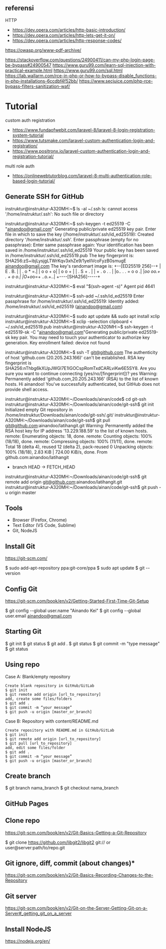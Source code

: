 
## referensi

HTTP
- https://dev.opera.com/articles/http-basic-introduction/
- https://dev.opera.com/articles/http-lets-get-it-on/
- https://dev.opera.com/articles/http-response-codes/

https://owasp.org/www-pdf-archive/

https://stackoverflow.com/questions/24900411/can-my-php-login-page-be-bypass#24900547
https://www.guru99.com/learn-sql-injection-with-practical-example.html
https://www.guru99.com/sql.html
https://lab.wallarm.com/rce-in-php-or-how-to-bypass-disable_functions-in-php-installations-6ccdbf4f52bb/
https://www.secjuice.com/php-rce-bypass-filters-sanitization-waf/

# Tutorial

custom auth registration

- https://www.fundaofwebit.com/laravel-8/laravel-8-login-registration-system-tutorial
- https://www.tutsmake.com/laravel-custom-authentication-login-and-registration/
- https://www.positronx.io/laravel-custom-authentication-login-and-registration-tutorial/

multi role auth

- https://onlinewebtutorblog.com/laravel-8-multi-authentication-role-based-login-tutorial/

## Generate SSH for GitHub

instruktur@instruktur-A320MH:~$ ls -al ~/.ssh
ls: cannot access '/home/instruktur/.ssh': No such file or directory

instruktur@instruktur-A320MH:~$ ssh-keygen -t ed25519 -C "ainandoo@gmail.com"
Generating public/private ed25519 key pair.
Enter file in which to save the key (/home/instruktur/.ssh/id_ed25519): 
Created directory '/home/instruktur/.ssh'.
Enter passphrase (empty for no passphrase): 
Enter same passphrase again: 
Your identification has been saved in /home/instruktur/.ssh/id_ed25519
Your public key has been saved in /home/instruktur/.ssh/id_ed25519.pub
The key fingerprint is:
SHA256:zS+ibjLysjgLTWrKqv3xhZe9/1yeIlVcoFyzB0smugE ainandoo@gmail.com
The key's randomart image is:
+--[ED25519 256]--+
|        E   . B. |
|         . o * =.|
|          o o + o|
|         o o   + |
|  .     S +   .  |
| +     . o . .   |
|o.. . . = o o   .|
|*oo oo.+ . + o o.|
|O+o*o=+   ..o.+..|
+----[SHA256]-----+

instruktur@instruktur-A320MH:~$ eval "$(ssh-agent -s)"
Agent pid 4641

instruktur@instruktur-A320MH:~$ ssh-add ~/.ssh/id_ed25519
Enter passphrase for /home/instruktur/.ssh/id_ed25519: 
Identity added: /home/instruktur/.ssh/id_ed25519 (ainandoo@gmail.com)

instruktur@instruktur-A320MH:~$ sudo apt update && sudo apt install xclip
instruktur@instruktur-A320MH:~$ xclip -selection clipboard < ~/.ssh/id_ed25519.pub
instruktur@instruktur-A320MH:~$ ssh-keygen -t ed25519-sk -C "ainandoo@gmail.com"Generating public/private ed25519-sk key pair.
You may need to touch your authenticator to authorize key generation.
Key enrollment failed: device not found

instruktur@instruktur-A320MH:~$ ssh -T git@github.com
The authenticity of host 'github.com (20.205.243.166)' can't be established.
RSA key fingerprint is SHA256:nThbg6kXUpJWGl7E1IGOCspRomTxdCARLviKw6E5SY8.
Are you sure you want to continue connecting (yes/no/[fingerprint])? yes
Warning: Permanently added 'github.com,20.205.243.166' (RSA) to the list of known hosts.
Hi ainandoo! You've successfully authenticated, but GitHub does not provide shell access.

instruktur@instruktur-A320MH:~/Downloads/ainan/code$ cd git-ssh
instruktur@instruktur-A320MH:~/Downloads/ainan/code/git-ssh$ git init
Initialized empty Git repository in /home/instruktur/Downloads/ainan/code/git-ssh/.git/
instruktur@instruktur-A320MH:~/Downloads/ainan/code/git-ssh$ git pull git@github.com:ainandoo/latihangit.git
Warning: Permanently added the RSA host key for IP address '13.229.188.59' to the list of known hosts.
remote: Enumerating objects: 18, done.
remote: Counting objects: 100% (18/18), done.
remote: Compressing objects: 100% (11/11), done.
remote: Total 18 (delta 4), reused 12 (delta 2), pack-reused 0
Unpacking objects: 100% (18/18), 2.83 KiB | 724.00 KiB/s, done.
From github.com:ainandoo/latihangit
 * branch            HEAD       -> FETCH_HEAD

instruktur@instruktur-A320MH:~/Downloads/ainan/code/git-ssh$ git remote add origin git@github.com:ainandoo/latihangit.git
instruktur@instruktur-A320MH:~/Downloads/ainan/code/git-ssh$ git push -u origin master


## Tools

- Browser (Firefox, Chrome)
- Text Editor (VS Code, Sublime)
- Git, NodeJS

## Install Git
https://git-scm.com/

$ sudo add-apt-repository ppa:git-core/ppa
$ sudo apt update
$ git --version

## Config Git
https://git-scm.com/book/en/v2/Getting-Started-First-Time-Git-Setup

$ git config --global user.name "Ainando Kei"
$ git config --global user.email ainandoo@gmail.com

## Starting Git

$ git init
$ git status
$ git add .
$ git status
$ git commit -m "type message"
$ git status

## Using repo

Case A: Blank/empty repository

    Create blank repository in GitHub/GitLab
    $ git init
    $ git remote add origin [url_to_repository]
    add, create some files/folders
    $ git add .
    $ git commit -m “your message”
    $ git push -u origin [master_or_branch]

Case B: Repository with content/README.md

    Create repository with README.md in GitHub/GitLab
    $ git init
    $ git remote add origin [url_to_repository]
    $ git pull [url_to_repository]
    add, edit some files/folder
    $ git add .
    $ git commit -m “your message”
    $ git push -u origin [master_or_branch]

## Create branch

$ git branch nama_branch
$ git checkout nama_branch

## GitHub Pages

## Clone repo
https://git-scm.com/book/en/v2/Git-Basics-Getting-a-Git-Repository

$ git clone https://github.com/libgit2/libgit2
git:// or user@server:path/to/repo.git

## Git ignore, diff, commit (about changes)*
https://git-scm.com/book/en/v2/Git-Basics-Recording-Changes-to-the-Repository

## Git server
https://git-scm.com/book/en/v2/Git-on-the-Server-Getting-Git-on-a-Server#_getting_git_on_a_server

## Install NodeJS
https://nodejs.org/en/





